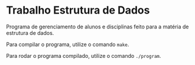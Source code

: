 # Trabalho Estrutura de Dados

Programa de gerenciamento de alunos e disciplinas feito para a matéria de estrutura de dados.

Para compilar o programa, utilize o comando `make`.

Para rodar o programa compilado, utilize o comando `./program`.